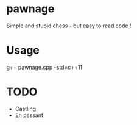 # pawnage
Simple and stupid chess - but easy to read code !

Usage
=====
g++ pawnage.cpp -std=c++11 

TODO
=====
- Castling
- En passant
